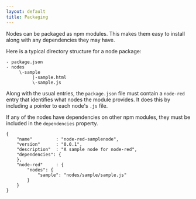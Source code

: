 ```yaml
---
layout: default
title: Packaging
---
```


Nodes can be packaged as npm modules. This makes them easy to install along with
any dependencies they may have.

Here is a typical directory structure for a node package:

    - package.json
    - nodes
         \-sample
              |-sample.html
              \-sample.js

Along with the usual entries, the `package.json` file must contain a `node-red`
entry that identifies what nodes the module provides. It does this by including
a pointer to each node's `.js` file.

If any of the nodes have dependencies on other npm modules, they must be included
in the `dependencies` property.

    {
        "name"         : "node-red-samplenode",
        "version"      : "0.0.1",
        "description"  : "A sample node for node-red",
        "dependencies": {
        },
        "node-red"     : {
            "nodes": {
                "sample": "nodes/sample/sample.js"
            }
        }
    }


